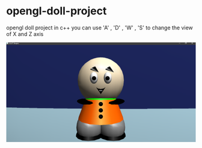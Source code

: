 # opengl-doll-project
opengl doll project in c++ 
you can use 'A' , 'D' , 'W' , 'S'
to change the view of X and Z axis

![opengl-doll image](https://raw.githubusercontent.com/ahmedragabshaban/opengl-doll-project/master/opengl-doll-project.png)


